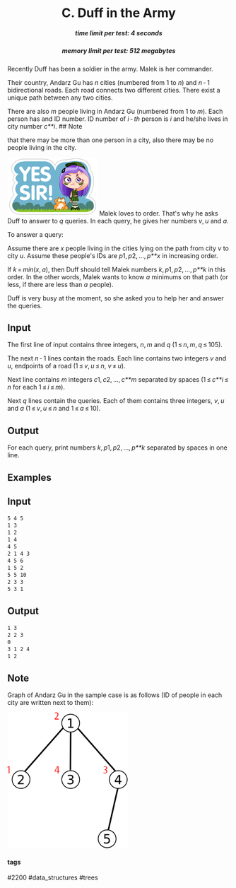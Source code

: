 <h1 style='text-align: center;'> C. Duff in the Army</h1>

<h5 style='text-align: center;'>time limit per test: 4 seconds</h5>
<h5 style='text-align: center;'>memory limit per test: 512 megabytes</h5>

Recently Duff has been a soldier in the army. Malek is her commander.

Their country, Andarz Gu has *n* cities (numbered from 1 to *n*) and *n* - 1 bidirectional roads. Each road connects two different cities. There exist a unique path between any two cities.

There are also *m* people living in Andarz Gu (numbered from 1 to *m*). Each person has and ID number. ID number of *i* - *th* person is *i* and he/she lives in city number *c**i*. ## Note

 that there may be more than one person in a city, also there may be no people living in the city.

 ![](images/7f94c21ad244e0ce9312394ab3d004411fed9d8e.png) Malek loves to order. That's why he asks Duff to answer to *q* queries. In each query, he gives her numbers *v*, *u* and *a*.

To answer a query:

Assume there are *x* people living in the cities lying on the path from city *v* to city *u*. Assume these people's IDs are *p*1, *p*2, ..., *p**x* in increasing order. 

If *k* = *min*(*x*, *a*), then Duff should tell Malek numbers *k*, *p*1, *p*2, ..., *p**k* in this order. In the other words, Malek wants to know *a* minimums on that path (or less, if there are less than *a* people).

Duff is very busy at the moment, so she asked you to help her and answer the queries.

## Input

The first line of input contains three integers, *n*, *m* and *q* (1 ≤ *n*, *m*, *q* ≤ 105).

The next *n* - 1 lines contain the roads. Each line contains two integers *v* and *u*, endpoints of a road (1 ≤ *v*, *u* ≤ *n*, *v* ≠ *u*).

Next line contains *m* integers *c*1, *c*2, ..., *c**m* separated by spaces (1 ≤ *c**i* ≤ *n* for each 1 ≤ *i* ≤ *m*).

Next *q* lines contain the queries. Each of them contains three integers, *v*, *u* and *a* (1 ≤ *v*, *u* ≤ *n* and 1 ≤ *a* ≤ 10).

## Output

For each query, print numbers *k*, *p*1, *p*2, ..., *p**k* separated by spaces in one line.

## Examples

## Input


```
5 4 5  
1 3  
1 2  
1 4  
4 5  
2 1 4 3  
4 5 6  
1 5 2  
5 5 10  
2 3 3  
5 3 1  

```
## Output


```
1 3  
2 2 3  
0  
3 1 2 4  
1 2  

```
## Note

Graph of Andarz Gu in the sample case is as follows (ID of people in each city are written next to them):

 ![](images/3d8850abe36038131e0243885254b9b7d0d54e01.png) 

#### tags 

#2200 #data_structures #trees 